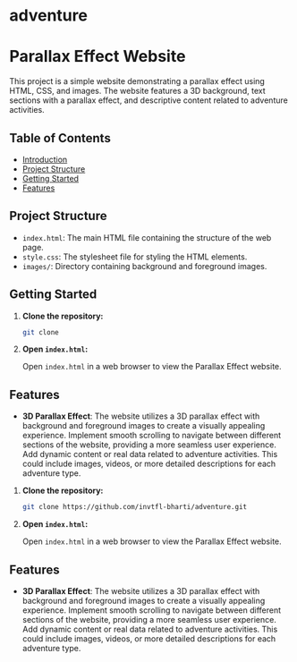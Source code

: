 # adventure

# Parallax Effect Website

This project is a simple website demonstrating a parallax effect using HTML, CSS, and images. The website features a 3D background, text sections with a parallax effect, and descriptive content related to adventure activities.

## Table of Contents

- [Introduction](#parallax-effect-website)
- [Project Structure](#project-structure)
- [Getting Started](#getting-started)
- [Features](#features)

## Project Structure

- `index.html`: The main HTML file containing the structure of the web page.
- `style.css`: The stylesheet file for styling the HTML elements.
- `images/`: Directory containing background and foreground images.

## Getting Started

1. **Clone the repository:**

   ```bash
   git clone
   ```

2. **Open `index.html`:**

   Open `index.html` in a web browser to view the Parallax Effect website.

## Features

- **3D Parallax Effect**: The website utilizes a 3D parallax effect with background and foreground images to create a visually appealing experience.
  Implement smooth scrolling to navigate between different sections of the website, providing a more seamless user experience.
  Add dynamic content or real data related to adventure activities. This could include images, videos, or more detailed descriptions for each adventure type.
1. **Clone the repository:**

   ```bash
   git clone https://github.com/invtfl-bharti/adventure.git
   ```

2. **Open `index.html`:**

   Open `index.html` in a web browser to view the Parallax Effect website.

## Features

- **3D Parallax Effect**: The website utilizes a 3D parallax effect with background and foreground images to create a visually appealing experience.
  Implement smooth scrolling to navigate between different sections of the website, providing a more seamless user experience.
  Add dynamic content or real data related to adventure activities. This could include images, videos, or more detailed descriptions for each adventure type.
